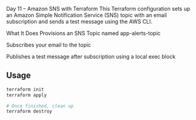 Day 11 – Amazon SNS with Terraform
This Terraform configuration sets up an Amazon Simple Notification Service (SNS) topic with an email subscription and sends a test message using the AWS CLI.

What It Does
Provisions an SNS Topic named app-alerts-topic

Subscribes your email to the topic

Publishes a test message after subscription using a local exec block

## Usage

```bash
terraform init
terraform apply

# Once finished, clean up
terraform destroy
```
